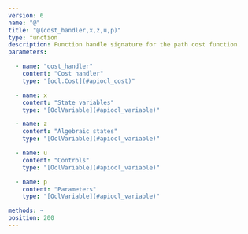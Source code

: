 ```yaml
---
version: 6
name: "@"
title: "@(cost_handler,x,z,u,p)"
type: function
description: Function handle signature for the path cost function.
parameters:

  - name: "cost_handler"
    content: "Cost handler"
    type: "[ocl.Cost](#apiocl_cost)"

  - name: x
    content: "State variables"
    type: "[OclVariable](#apiocl_variable)"

  - name: z
    content: "Algebraic states"
    type: "[OclVariable](#apiocl_variable)"

  - name: u
    content: "Controls"
    type: "[OclVariable](#apiocl_variable)"

  - name: p
    content: "Parameters"
    type: "[OclVariable](#apiocl_variable)"

methods: ~
position: 200
---
```


